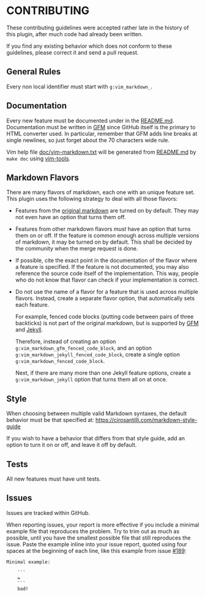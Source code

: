 # CONTRIBUTING

These contributing guidelines were accepted rather late in the history of this plugin, after much code had already been written.

If you find any existing behavior which does not conform to these guidelines, please correct it and send a pull request.

## General Rules

Every non local identifier must start with `g:vim_markdown_`.

## Documentation

Every new feature must be documented under in the [README.md](README.md). Documentation must be written in [GFM](https://help.github.com/articles/github-flavored-markdown) since GitHub itself is the primary to HTML converter used. In particular, remember that GFM adds line breaks at single newlines, so just forget about the 70 characters wide rule.

Vim help file [doc/vim-markdown.txt](doc/vim-markdown.txt) will be generated from [README.md](README.md) by `make doc` using [vim-tools](https://github.com/xolox/vim-tools).

## Markdown Flavors

There are many flavors of markdown, each one with an unique feature set. This plugin uses the following strategy to deal with all those flavors:

- Features from the [original markdown](http://daringfireball.net/projects/markdown/syntax) are turned on by default. They may not even have an option that turns them off.

- Features from other markdown flavors *must* have an option that turns them on or off. If the feature is common enough across multiple versions of markdown, it may be turned on by default. This shall be decided by the community when the merge request is done.

- If possible, cite the exact point in the documentation of the flavor where a feature is specified. If the feature is not documented, you may also reference the source code itself of the implementation. This way, people who do not know that flavor can check if your implementation is correct.

- Do not use the name of a flavor for a feature that is used across multiple flavors. Instead, create a separate flavor option, that automatically sets each feature.

    For example, fenced code blocks (putting code between pairs of three backticks) is not part of the original markdown, but is supported by [GFM](https://help.github.com/articles/github-flavored-markdown#fenced-code-blocks) and [Jekyll](http://jekyllrb.com/docs/configuration/).

    Therefore, instead of creating an option `g:vim_markdown_gfm_fenced_code_block`, and an option `g:vim_markdown_jekyll_fenced_code_block`, create a single option `g:vim_markdown_fenced_code_block`.

    Next, if there are many more than one Jekyll feature options, create a `g:vim_markdown_jekyll` option that turns them all on at once.

## Style

When choosing between multiple valid Markdown syntaxes, the default behavior must be that specified at: <https://cirosantilli.com/markdown-style-guide>

If you wish to have a behavior that differs from that style guide, add an option to turn it on or off, and leave it off by default.

## Tests

All new features must have unit tests.

## Issues

Issues are tracked within GitHub.

When reporting issues, your report is more effective if you include a minimal example file that reproduces the problem. Try to trim out as much as possible, until you have the smallest possible file that still reproduces the issue. Paste the example inline into your issue report, quoted using four spaces at the beginning of each line, like this example from issue [#189](https://github.com/preservim/vim-markdown/issues/189):

```
Minimal example:

    ```
    =
    ```
    bad!
```

